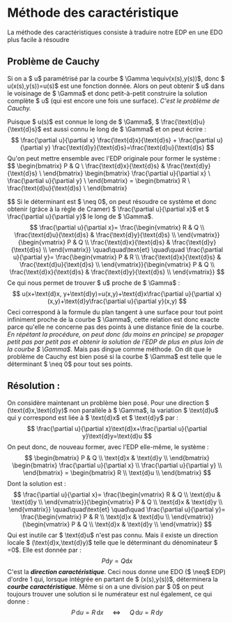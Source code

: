 # Méthode des caractéristique


La méthode des caractéristiques consiste à traduire notre EDP en une EDO plus facile à résoudre
## Problème de Cauchy

Si on a $ u$ paramétrisé par la courbe $ \Gamma \equiv(x(s),y(s))$, donc $ u(x(s),y(s))=u(s)$ est une fonction donnée. Alors on peut obtenir $ u$ dans le voisinage de $ \Gamma$ et donc petit-à-petit construire la solution complète $ u$ (qui est encore une fois une surface). *C'est le problème de Cauchy.*

Puisque $ u(s)$ est connue le long de $ \Gamma$, $ \frac{\text{d}u}{\text{d}s}$ est aussi connu le long de $ \Gamma$ et on peut écrire :
$$
 \frac{\partial u}{\partial x} \frac{\text{d}x}{\text{d}s} + \frac{\partial u}{\partial y} \frac{\text{d}y}{\text{d}s}=\frac{\text{d}u}{\text{d}s}
$$
Qu'on peut mettre ensemble avec l'EDP originale pour former le système :
$$
 \begin{bmatrix}
P & Q \\
\frac{\text{d}x}{\text{d}s} & \frac{\text{d}y}{\text{d}s} \\ 
\end{bmatrix}
\begin{bmatrix} \frac{\partial u}{\partial x} \\ \frac{\partial u}{\partial y} \\ \end{bmatrix}
= \begin{bmatrix} R \\ \frac{\text{d}u}{\text{d}s} \\ \end{bmatrix}

$$
Si le déterminant est $ \neq 0$, on peut résoudre ce système et donc obtenir (grâce à la règle de Cramer) $ \frac{\partial u}{\partial x}$ et $ \frac{\partial u}{\partial y}$ le long de $ \Gamma$. 
$$
 \frac{\partial u}{\partial x}=
\frac{\begin{vmatrix}
R & Q \\
\frac{\text{d}u}{\text{d}s} & \frac{\text{d}y}{\text{d}s} \\ 
\end{vmatrix}}{\begin{vmatrix}
P & Q \\
\frac{\text{d}x}{\text{d}s} & \frac{\text{d}y}{\text{d}s} \\ 
\end{vmatrix}} \quad\quad\text{et} \quad\quad
\frac{\partial u}{\partial y}=
\frac{\begin{vmatrix}
P & R \\
\frac{\text{d}x}{\text{d}s} & \frac{\text{d}u}{\text{d}s} \\ 
\end{vmatrix}}{\begin{vmatrix}
P & Q \\
\frac{\text{d}x}{\text{d}s} & \frac{\text{d}y}{\text{d}s} \\ 
\end{vmatrix}}
$$
Ce qui nous permet de trouver $ u$ proche de $ \Gamma$ :
$$
 u(x+\text{d}x, y+\text{d}y)=u(x,y)+\text{d}x\frac{\partial u}{\partial x}(x,y)+\text{d}y\frac{\partial u}{\partial y}(x,y)
$$
Ceci correspond à la formule du plan tangent à une surface pour tout point infiniment proche de la courbe $ \Gamma$, cette relation est donc exacte parce qu'elle ne concerne pas des points à une distance finie de la courbe. *En répétant la procédure, on peut donc (du moins en principe) se propager petit pas par petit pas et obtenir la solution de l’EDP de plus en plus loin de la courbe $ \Gamma$*. Mais pas dingue comme méthode. On dit que le problème de Cauchy est bien posé si la courbe $ \Gamma$ est telle que le déterminant $ \neq 0$ pour tout ses points.
## Résolution :

On considère maintenant un problème bien posé. Pour une direction $ (\text{d}x,\text{d}y)$ non parallèle à $ \Gamma$, la variation $ \text{d}u$ qui y correspond est liée à $ \text{d}x$ et $ \text{d}y$ par :
$$
 \frac{\partial u}{\partial x}\text{d}x+\frac{\partial u}{\partial y}\text{d}y=\text{d}u
$$
On peut donc, de nouveau former, avec l'EDP elle-même, le système :
$$
 \begin{bmatrix}
P & Q \\
\text{d}x & \text{d}y \\ 
\end{bmatrix}
\begin{bmatrix} \frac{\partial u}{\partial x} \\ \frac{\partial u}{\partial y} \\ \end{bmatrix}
= \begin{bmatrix} R \\ \text{d}u \\ \end{bmatrix}
$$
Dont la solution est :
$$
 \frac{\partial u}{\partial x}=
\frac{\begin{vmatrix}
R & Q \\
\text{d}u & \text{d}y \\ 
\end{vmatrix}}{\begin{vmatrix}
P & Q \\
\text{d}x & \text{d}y \\ 
\end{vmatrix}} \quad\quad\text{et} \quad\quad
\frac{\partial u}{\partial y}=
\frac{\begin{vmatrix}
P & R \\
\text{d}x & \text{d}u \\ 
\end{vmatrix}}{\begin{vmatrix}
P & Q \\
\text{d}x & \text{d}y \\ 
\end{vmatrix}}
$$
Qui est inutile car $ \text{d}u$ n'est pas connu. Mais il existe un direction locale $ (\text{d}x,\text{d}y)$ telle que le déterminant du dénominateur $ =0$. Elle est donnée par :
$$
 P\text{d}y=Q\text{d}x
$$
C'est la ***direction caractéristique***. Ceci nous donne une EDO ($ \neq$ EDP) d'ordre 1 qui, lorsque intégrée en partant de $ (x(s),y(s))$, déterminera la ***courbe caractéristique***. Même si on a une division par $ 0$ on peut toujours trouver une solution si le numérateur est nul également, ce qui donne :
$$
 P\, \text{d}u=R\,\text{d}x \quad\ \Leftrightarrow \quad\ Q\, \text{d}u=R\, \text{d}y
$$


